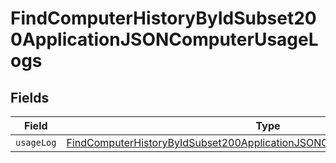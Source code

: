 # FindComputerHistoryByIdSubset200ApplicationJSONComputerUsageLogs


## Fields

| Field                                                                                                                                                                           | Type                                                                                                                                                                            | Required                                                                                                                                                                        | Description                                                                                                                                                                     |
| ------------------------------------------------------------------------------------------------------------------------------------------------------------------------------- | ------------------------------------------------------------------------------------------------------------------------------------------------------------------------------- | ------------------------------------------------------------------------------------------------------------------------------------------------------------------------------- | ------------------------------------------------------------------------------------------------------------------------------------------------------------------------------- |
| `usageLog`                                                                                                                                                                      | [FindComputerHistoryByIdSubset200ApplicationJSONComputerUsageLogsUsageLog](../../models/operations/findcomputerhistorybyidsubset200applicationjsoncomputerusagelogsusagelog.md) | :heavy_minus_sign:                                                                                                                                                              | N/A                                                                                                                                                                             |